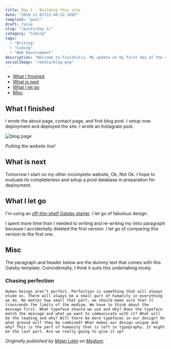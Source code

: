 ```yaml
---
title: Day 1 - Building this site
date: "2019-11-01T22:40:32.169Z"
template: "post"
draft: false
slug: "/posts/day-1/"
category: "Coding"
tags:
  - "Writing"
  - "Coding"
  - "Web Development"
description: "Welcome to Finishitis. My update on my first day of the challenge. Wrote an introduction to the site. Deployed to Zeit."
socialImage: "/media/blog.png"
---
```


- [What I finished](#what-I-finished)
- [What is next](#what-is-next)
- [What I let go](#what-I-let-go)
- [Misc](#misc)

## What I finished

I wrote the about page, contact page, and first blog post. I setup now deployment and deployed the site. I wrote an Instagram post.

![blog page](/media/blog.png)

_Putting the website live!_

## What is next

Tomorrow I start on my other incomplete website, Ok, Not Ok. I hope to evaluate its completeness and setup a prod database in preparation for deployment.

## What I let go

I'm using an [off-the-shelf Gatsby starter](https://www.gatsbyjs.org/starters/alxshelepenok/gatsby-starter-lumen/). I let go of fabulous design.

I spent more time than I needed to writing and re-writing my intro paragraph because I accidentally deleted the first version. I let go of comparing this version to the first one.

## Misc

The paragraph and header below are the dummy text that comes with this Gatsby template. Coincidentally, I think it suits this undertaking nicely.

### Chasing perfection

`Human beings aren’t perfect. Perfection is something that will always elude us. There will always be a small part of humanity in everything we do. No matter how small that part, we should make sure that it transcends the limits of the medium. We have to think about the message first. What typeface should we use and why? Does the typeface match the message and what we want to communicate with it? What will be the leading and why? Will there be more typefaces in our design? On what ground will they be combined? What makes our design unique and why? This is the part of humanity that is left in typography. It might be the last part. Are we really going to give it up?`

_Originally published by [Matej Latin](http://matejlatin.co.uk/) on [Medium](https://medium.com/design-notes/humane-typography-in-the-digital-age-9bd5c16199bd?ref=webdesignernews.com#.lygo82z0x)._
`
